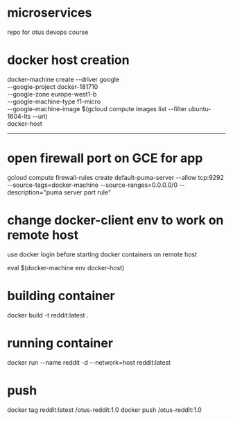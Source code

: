 # microservices
repo for otus devops course
# docker host creation

docker-machine create --driver google \
--google-project docker-181710 \
--google-zone europe-west1-b \
--google-machine-type f1-micro \
--google-machine-image $(gcloud compute images list --filter ubuntu-1604-lts --uri) \
docker-host

---
# open firewall port on GCE for app
gcloud compute firewall-rules create default-puma-server --allow tcp:9292 --source-tags=docker-machine --source-ranges=0.0.0.0/0 --description="puma server port rule"

# change docker-client env to work on remote host

use
docker login
before starting docker containers  on remote host

eval $(docker-machine env docker-host)

# building  container

docker build -t reddit:latest .

# running  container

docker run --name reddit -d --network=host reddit:latest

# push

docker tag reddit:latest <your-login>/otus-reddit:1.0
docker push <your-login>/otus-reddit:1.0

